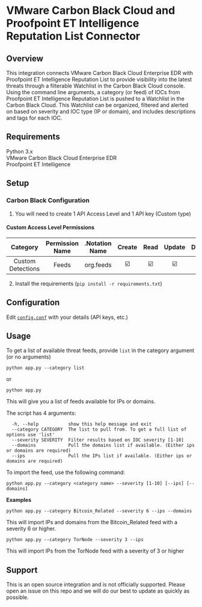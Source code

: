 # VMware Carbon Black Cloud and Proofpoint ET Intelligence Reputation List Connector

## Overview 

This integration connects VMware Carbon Black Cloud Enterprise EDR with Proofpoint ET Intelligence Reputation List to provide visibility into the latest threats through a filterable Watchlist in the Carbon Black Cloud console. Using the command line arguments, a category (or feed) of IOCs from Proofpoint ET Intelligence Reputation List is pushed to a Watchlist in the Carbon Black Cloud. This Watchlist can be organized, filtered and alerted on based on severity and IOC type (IP or domain), and includes descriptions and tags for each IOC.

## Requirements
Python 3.x  
VMware Carbon Black Cloud Enterprise EDR  
Proofpoint ET Intelligence

## Setup

### Carbon Black Configuration
1. You will need to create 1 API Access Level and 1 API key (Custom type)

#### Custom Access Level Permissions

|    **Category**   | **Permission Name**   | **.Notation Name**       |        **Create**       |         **Read**        |        **Update**       | **Delete**              |       **Execute**       |
|:-----------------:|:---------------------:|:------------------------:|:-----------------------:|:-----------------------:|:-----------------------:|:-----------------------:|:-----------------------:|
| Custom Detections | Feeds                 | org.feeds                | :ballot_box_with_check: | :ballot_box_with_check: | :ballot_box_with_check: |                         |                         |

2. Install the requirements (`pip install -r requirements.txt`)
## Configuration

Edit [`config.conf`](https://github.com/cbcommunity/cbc-proofpoint-et-intelligence-reputation-list/blob/main/app/config.conf) with your details (API keys, etc.)  

## Usage

To get a list of available threat feeds, provide `list` in the category argument (or no arguments)

`python app.py --category list`

or

`python app.py`

This will give you a list of feeds available for IPs or domains.

The script has 4 arguments:
```
  -h, --help           show this help message and exit
  --category CATEGORY  The list to pull from. To get a full list of options use 'list'
  --severity SEVERITY  Filter results based on IOC severity [1-10]
  --domains            Pull the domains list if available. (Either ips or domains are required)
  --ips                Pull the IPs list if available. (Either ips or domains are required)
```

To import the feed, use the following command:

`python app.py --category <category name> --severity [1-10] [--ips] [--domains]`

**Examples**

`python app.py --category Bitcoin_Related --severity 6 --ips --domains`

This will import IPs and domains from the Bitcoin_Related feed with a severity 6 or higher.

`python app.py --category TorNode --severity 3 --ips`

This will import IPs from the TorNode feed with a severity of 3 or higher

## Support

This is an open source integration and is not officially supported. Please open an issue on this repo and we will do our best to update as quickly as possible.
